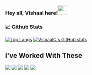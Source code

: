 ### Hey all, Vishaal here!<img src="https://raw.githubusercontent.com/MartinHeinz/MartinHeinz/master/wave.gif" width="30px">


### &#128200; Github Stats

[![Top Langs](https://github-readme-stats.vercel.app/api/top-langs/?username=VishaalC&hide=Tcl,Jupyter%20Notebook&layout=compact&theme=bear)](https://github.com/VishaalC/github-readme-stats)
[![VishaalC's GitHub stats](https://github-readme-stats.vercel.app/api?username=VishaalC&theme=bear&show_icons=true)](https://github.com/VishaalC/github-readme-stats)

## I've Worked With These
![](https://img.shields.io/badge/Code-Python-informational?style=for-the-badge&logo=appveyor&logo=<python>&logoColor=#3776AB&color=2bbc8a)
![](https://img.shields.io/badge/Code-C-informational?style=for-the-badge&logo=appveyor&logo=<C>&logoColor=#3776AB&color=2bbc8a)
![](https://img.shields.io/badge/Code-C++-informational?style=for-the-badge&logo=appveyor&logo=C++>&logoColor=#3776AB&color=2bbc8a)
![](https://img.shields.io/badge/Code-Java-informational?style=for-the-badge&logo=appveyor&logo=C++>&logoColor=#3776AB&color=2bbc8a)
![](https://img.shields.io/badge/Code-JavaScript-informational?style=for-the-badge&logo=appveyor&logo=JS>&logoColor=#3776AB&color=2bbc8a)





